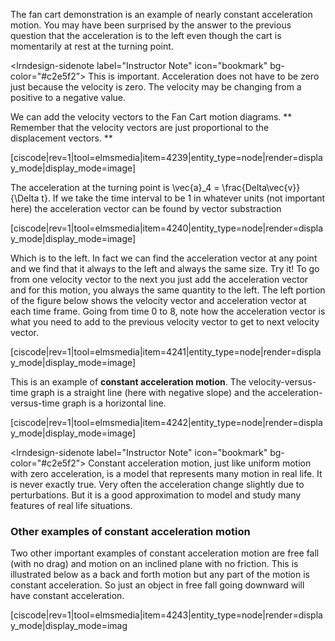 The fan cart demonstration is an example of nearly constant acceleration motion. You may have been surprised by the answer to the previous question that the acceleration is to the left even though the cart is momentarily at rest at the turning point. 

<lrndesign-sidenote label="Instructor Note" icon="bookmark" bg-color="#c2e5f2”>
This is important. Acceleration does not have to be zero just because the velocity is zero. The velocity may be changing from a positive to a negative value. 
</lrndesign-sidenote>

We can add the velocity vectors to the Fan Cart motion diagrams. ** Remember that the velocity vectors are just proportional to the displacement vectors. **

[ciscode|rev=1|tool=elmsmedia|item=4239|entity_type=node|render=display_mode|display_mode=image]

The acceleration at the turning point is <lrn-math>\vec{a}_4 = \frac{Delta\vec{v}}{\Delta t}</lrn-math>. If we take the time interval to be 1 in whatever units (not important here) the acceleration vector can be found by vector substraction 

[ciscode|rev=1|tool=elmsmedia|item=4240|entity_type=node|render=display_mode|display_mode=image]

Which is to the left. In fact we can find the acceleration vector at any point and we find that it always to the left and always the same size. Try it! To go from one velocity vector to the next you just add the acceleration vector and for this motion, you always the same quantity to the left. The left portion of the figure below shows the velocity vector and acceleration vector at each time frame. Going from time 0 to 8, note how the acceleration vector is what you need to add to the previous velocity vector to get to next velocity vector. 

[ciscode|rev=1|tool=elmsmedia|item=4241|entity_type=node|render=display_mode|display_mode=image]

This is an example of **constant acceleration motion**. The velocity-versus-time graph is a straight line (here with negative slope) and the acceleration-versus-time graph is a horizontal line. 

[ciscode|rev=1|tool=elmsmedia|item=4242|entity_type=node|render=display_mode|display_mode=image]

<lrndesign-sidenote label="Instructor Note" icon="bookmark" bg-color="#c2e5f2”>
Constant acceleration motion, just like uniform motion with zero acceleration, is a model that represents many motion in real life. It is never exactly true. Very often the acceleration change slightly due to perturbations. But it is a good approximation to model and study many features of real life situations. 
</lrndesign-sidenote>

### Other examples of constant acceleration motion

Two other important examples of constant acceleration motion are free fall (with no drag) and motion on an inclined plane with no friction. This is illustrated below as a back and forth motion but any part of the motion is constant acceleration. So just an object in free fall going downward will have constant acceleration. 

[ciscode|rev=1|tool=elmsmedia|item=4243|entity_type=node|render=display_mode|display_mode=imag